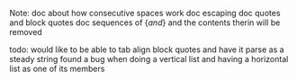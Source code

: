 Note:
doc about how consecutive spaces work
doc escaping
doc quotes and block quotes
doc sequences of {${ and }$} and the contents therin will be removed

todo:
would like to be able to tab align block quotes and have it parse as a steady string
found a bug when doing a vertical list and having a horizontal list as one of its members
